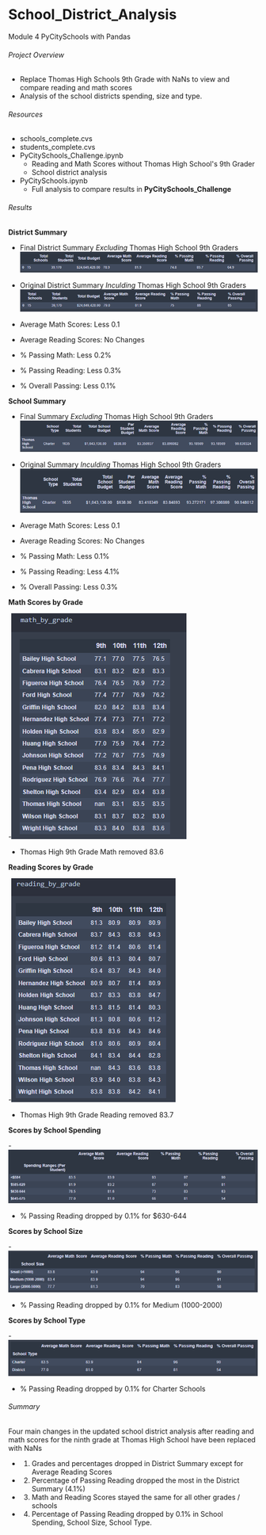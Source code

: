 # School_District_Analysis
Module 4 PyCitySchools with Pandas

###### Project Overview
- Replace Thomas High Schools 9th Grade with NaNs to view and compare reading and math scores
- Analysis of the school districts spending, size and type. 

###### Resources
- schools_complete.cvs
- students_complete.cvs
- PyCitySchools_Challenge.ipynb
    - Reading and Math Scores without Thomas High School's 9th Grader
    - School district analysis
- PyCitySchools.ipynb
    - Full analysis to compare results in **PyCitySchools_Challenge** 

###### Results

**District Summary**

- Final District Summary *Excluding* Thomas High School 9th Graders![District Summary](https://github.com/robyndook/School_District_analysis/blob/e535caf0cab69bc9c03dd8ea1b9383273c01af02/Analysis/district_summary.PNG)

- Original District Summary *Inculding* Thomas High School 9th Graders
![District Summary with THS](https://github.com/robyndook/School_District_analysis/blob/e535caf0cab69bc9c03dd8ea1b9383273c01af02/Analysis/district_summary_with_ths.PNG)

- Average Math Scores: Less 0.1
- Average Reading Scores: No Changes
- % Passing Math: Less 0.2%
- % Passing Reading: Less 0.3%
- % Overall Passing: Less 0.1%

**School Summary**

- Final Summary *Excluding* Thomas High School 9th Graders![School Summary](https://github.com/robyndook/School_District_analysis/blob/e535caf0cab69bc9c03dd8ea1b9383273c01af02/Analysis/school_summary.PNG)
    
- Original Summary *Inculding* Thomas High School 9th Graders![School Summary with THS](https://github.com/robyndook/School_District_analysis/blob/e535caf0cab69bc9c03dd8ea1b9383273c01af02/Analysis/school_summary_wth_ths.PNG)
    
- Average Math Scores: Less 0.1
- Average Reading Scores: No Changes
- % Passing Math: Less 0.1%
- % Passing Reading: Less 4.1%
- % Overall Passing: Less 0.3%

**Math Scores by Grade**

-![Math Scores by Grade](https://github.com/robyndook/School_District_analysis/blob/e535caf0cab69bc9c03dd8ea1b9383273c01af02/Analysis/math_by_grade.PNG)

- Thomas High 9th Grade Math removed 83.6

**Reading Scores by Grade**

-![Reading Scores by Grade](https://github.com/robyndook/School_District_analysis/blob/e535caf0cab69bc9c03dd8ea1b9383273c01af02/Analysis/reading_by_grade.PNG)

- Thomas High 9th Grade Reading removed 83.7

**Scores by School Spending**

-![Scores by School Spending](https://github.com/robyndook/School_District_analysis/blob/e535caf0cab69bc9c03dd8ea1b9383273c01af02/Analysis/school_spending.PNG)

- % Passing Reading dropped by 0.1% for $630-644

**Scores by School Size**

-![Scores by School Size](https://github.com/robyndook/School_District_analysis/blob/e535caf0cab69bc9c03dd8ea1b9383273c01af02/Analysis/school_size.PNG)

- % Passing Reading dropped by 0.1% for Medium (1000-2000)

**Scores by School Type**

-![Scores by School Type](https://github.com/robyndook/School_District_analysis/blob/e535caf0cab69bc9c03dd8ea1b9383273c01af02/Analysis/school_type.PNG)

- % Passing Reading dropped by 0.1% for Charter Schools

###### Summary

Four main changes in the updated school district analysis after reading and math scores for the ninth grade at Thomas High School have been replaced with NaNs
- 1. Grades and percentages dropped in District Summary except for Average Reading Scores
- 2. Percentage of Passing Reading dropped the most in the District Summary (4.1%)
- 3. Math and Reading Scores stayed the same for all other grades / schools
- 4. Percentage of Passing Reading dropped by 0.1% in School Spending, School Size, School Type. 

<!--
1. [x] Overview of the school district analysis: Explain the purpose of this analysis.

2. [x] Results: Using bulleted lists and images of DataFrames as support, address the following questions.
-[x]How is the district summary affected?
-[x]How is the school summary affected?
-[x]How does replacing the ninth graders’ math and reading scores affect Thomas High School’s performance relative to the other schools?
-[x]How does replacing the ninth-grade scores affect the following:
--[x]Math and reading scores by grade
--[x]Scores by school spending
--[x]Scores by school size
--[x]Scores by school type
3. [x]Summary: Summarize four changes in the updated school district analysis after reading and math scores for the ninth grade at Thomas High School have been replaced with NaNs.-->
